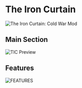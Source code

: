 # The Iron Curtain

![The Iron Curtain: Cold War Mod](https://github.com/GDKAYKY/The-Iron-Curtain/assets/108950475/ac79607f-548b-4538-8673-169b7767282f)

## Main Section

![TIC Preview](https://github.com/GDKAYKY/The-Iron-Curtain/assets/108950475/cff53bd6-9b9c-4a95-b894-20cbeade7aa2)

## Features

![FEATURES](https://github.com/GDKAYKY/The-Iron-Curtain/assets/108950475/d80ae238-7343-40bf-8200-e27d2eece330)
